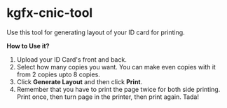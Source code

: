 # kgfx-cnic-tool
Use this tool for generating layout of your ID card for printing.

**How to Use it?**
1. Upload your ID Card's front and back.
2. Select how many copies you want. You can make even copies with it from 2 copies upto 8 copies.
3. Click **Generate Layout** and then click **Print**.
4. Remember that you have to print the page twice for both side printing. Print once, then turn page in the printer, then print again. Tada!
